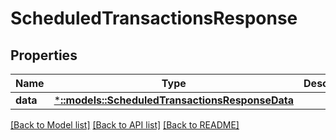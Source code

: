 # ScheduledTransactionsResponse

## Properties

Name | Type | Description | Notes
------------ | ------------- | ------------- | -------------
**data** | [***::models::ScheduledTransactionsResponseData**](ScheduledTransactionsResponse_data.md) |  | 

[[Back to Model list]](../README.md#documentation-for-models) [[Back to API list]](../README.md#documentation-for-api-endpoints) [[Back to README]](../README.md)


